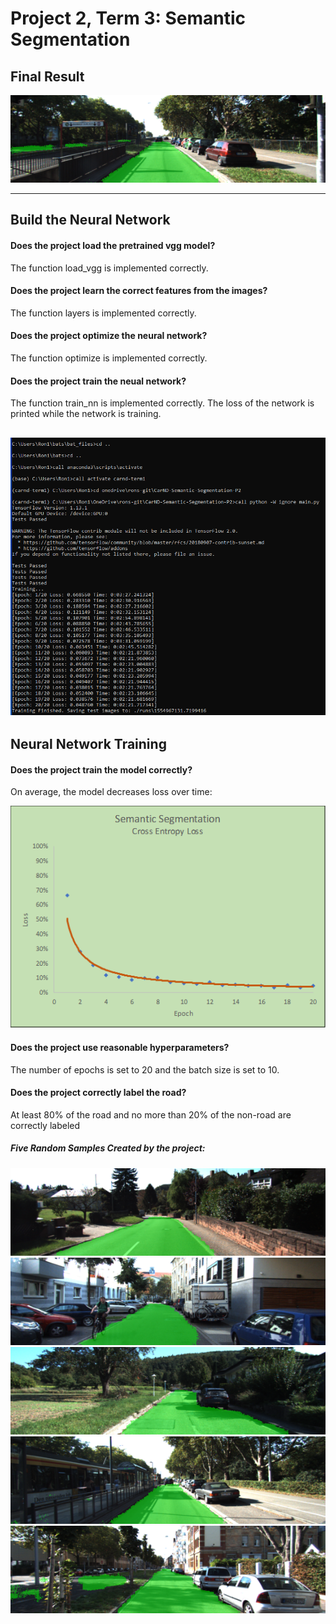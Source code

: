 Project 2, Term 3: Semantic Segmentation
=======================

Final Result
------------

![](media/samples/uu_000075.png)

------------
Build the Neural Network
---------

#### Does the project load the pretrained vgg model?
The function load_vgg is implemented correctly.

#### Does the project learn the correct features from the images?
The function layers is implemented correctly.
#### Does the project optimize the neural network?
The function optimize is implemented correctly.
#### Does the project train the neual network?
The function train_nn is implemented correctly.  The loss of the network is printed while the network is training.

![](media/terminal.PNG)
---------------
Neural Network Training
--------

#### Does the project train the model correctly?
On average, the model decreases loss over time:

![](media/cross_entropy_loss.png)

#### Does the project use reasonable hyperparameters?
The number of epochs is set to 20 and the batch size is set to 10.

#### Does the project correctly label the road?

At least 80% of the road and no more than 20% of the non-road are correctly labeled

##### Five Random Samples Created by the project:

![](media/samples/uu_000089.png)
![](media/samples/uu_000005.png)
![](media/samples/uu_000040.png)
![](media/samples/uu_000074.png)
![](media/samples/uu_000083.png)
